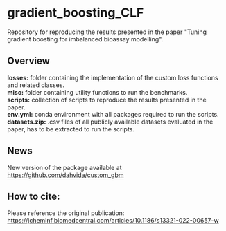 # gradient_boosting_CLF
Repository for reproducing the results presented in the paper "Tuning gradient boosting for imbalanced bioassay modelling".

## Overview
**losses:** folder containing the implementation of the custom loss functions and related classes.<br />
**misc:** folder containing utility functions to run the benchmarks.<br />
**scripts:** collection of scripts to reproduce the results presented in the paper.<br />
**env.yml:** conda environment with all packages required to run the scripts.<br />
**datasets.zip:** .csv files of all publicly available datasets evaluated in the paper, has to be extracted to run the scripts.<br />

## News
New version of the package available at https://github.com/dahvida/custom_gbm

## How to cite:
Please reference the original publication:
https://jcheminf.biomedcentral.com/articles/10.1186/s13321-022-00657-w
